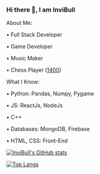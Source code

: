 ### Hi there 👋, I am InviBull

About Me: 

 • Full Stack Developer

 • Game Developer

 • Music Maker

 • Chess Player ([1400](https://chess.com))

What I Know: 

 • Python: Pandas, Numpy, Pygame

 • JS: ReactJs, NodeJs

 • C++

 • Databases: MongoDB, Firebase

 • HTML, CSS: Front-End

[![InviBull's GitHub stats](https://github-readme-stats.vercel.app/api?username=invibull&show_icons=true&include_all_commits=true&count_private=true)](https://github.com/anuraghazra/github-readme-stats)


[![Top Langs](https://github-readme-stats.vercel.app/api/top-langs/?username=invibull&count_private=true@layout=compact)](https://github.com/anuraghazra/github-readme-stats)
